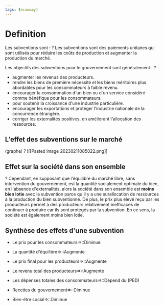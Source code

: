 ```yaml
---
tags: [economy]
---
```


# Definition 
Les subventions sont :
?
Les subventions sont des paiements unitaires qui sont utilisés pour réduire les coûts de production et augmenter la production du marché.
<!--SR:!2023-04-13,36,252-->

Les objectifs des subventions pour le gouvernement sont généralement : 
?
- augmenter les revenus des producteurs. 
- rendre les biens de première nécessité et les biens méritoires plus abordables pour les consommateurs à faible revenu. 
- encourager la consommation d'un bien ou d'un service considéré comme bénéfique pour les consommateurs. 
- pour soutenir la croissance d'une industrie particulière. 
- encourager les exportations et protéger l'industrie nationale de la concurrence étrangère. 
- corriger les externalités positives, en améliorant l'allocation des ressources.
<!--SR:!2023-03-13,2,215-->

## L'effet des subventions sur le marché
(graphe) 
?
![[Pasted image 20230211085022.png]]
## Effet sur la société dans son ensemble 
?
Cependant, en supposant que l'équilibre du marché libre, sans intervention du gouvernement, est la quantité socialement optimale du bien, en l'absence d'externalités, alors la société dans son ensemble est **moins bien lotie** avec la subvention parce qu'il y a une surallocation de ressources à la production du bien subventionné. De plus, le prix plus élevé reçu par les producteurs permet à des producteurs relativement inefficaces de continuer à produire car ils sont protégés par la subvention. En ce sens, la société est également moins bien lotie.
<!--SR:!2023-03-14,4,235-->

## Synthèse des effets d'une subvention 
- Le prix pour les consommateurs=>::Diminue 
<!--SR:!2023-03-11,3,252-->
- La quantité d'équilibre=>::Augmente 
<!--SR:!2023-05-01,52,310-->
- Le prix final pour les producteurs=>::Augmente 
<!--SR:!2023-04-16,39,272-->
- Le revenu total des producteurs=>::Augmente 
<!--SR:!2023-03-26,14,295-->
- Les dépenses totales des consommateurs=>::Dépend du (PED)
<!--SR:!2023-04-12,24,275-->
- Recettes du gouvernement=>::Diminue 
<!--SR:!2023-04-14,38,292-->
- Bien-être social=>::Diminue
<!--SR:!2023-04-09,32,252-->


